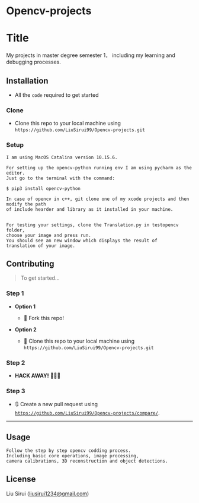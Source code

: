 # Opencv-projects


# Title

My projects in master degree semester 1， including my learning and debugging processes. 


## Installation
- All the `code` required to get started

### Clone

- Clone this repo to your local machine using `https://github.com/LiuSirui99/Opencv-projects.git`

### Setup

```
I am using MacOS Catalina version 10.15.6.

For setting up the opencv-python running env I am using pycharm as the editor. 
Just go to the terminal with the command: 

$ pip3 install opencv-python

In case of opencv in c++, git clone one of my xcode projects and then modify the path 
of include hearder and library as it installed in your machine.


For testing your settings, clone the Translation.py in testopencv folder, 
choose your image and press run. 
You should see an new window which displays the result of 
translation of your image.

```


## Contributing

> To get started...

### Step 1

- **Option 1**
    - 🍴 Fork this repo!

- **Option 2**
    - 👯 Clone this repo to your local machine using `https://github.com/LiuSirui99/Opencv-projects.git`

### Step 2

- **HACK AWAY!** 🔨🔨🔨

### Step 3

- 🔃 Create a new pull request using <a href="https://github.com/LiuSirui99/Opencv-projects/compare/" target="_blank">`https://github.com/LiuSirui99/Opencv-projects/compare/`</a>.

---

## Usage

```
Follow the step by step opencv codding process. 
Including basic core operations, image processing, 
camera calibrations, 3D reconstruction and object detections.
```


## License

Liu Sirui (liusirui1234@gmail.com)
